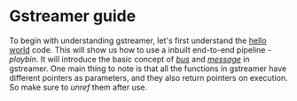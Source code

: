 # Gstreamer guide

To begin with understanding gstreamer, let's first understand the [hello world](https://gstreamer.freedesktop.org/documentation/tutorials/basic/hello-world.html?gi-language=c) code. This will show us how to use a inbuilt end-to-end pipeline - *playbin*. It will introduce the basic concept of [*bus*](https://gstreamer.freedesktop.org/documentation/application-development/basics/bus.html?gi-language=c) and [*message*](https://gstreamer.freedesktop.org/documentation/additional/design/messages.html?gi-language=c) in gstreamer. One main thing to note is that all the functions in gstreamer have different pointers as parameters, and they also return pointers on execution. So make sure to *unref* them after use.
   
